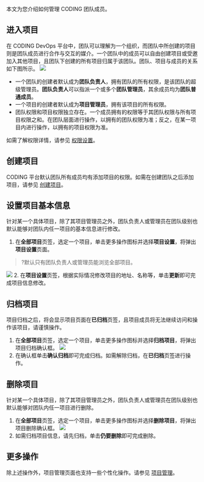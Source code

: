 本文为您介绍如何管理 CODING 团队成员。

## 进入项目
在 CODING DevOps 平台中，团队可以理解为一个组织，而团队中所创建的项目则是团队成员进行合作与交互的媒介。一个团队中的成员可以自由创建项目或受邀加入其他项目，且团队下创建的所有项目归属于该团队。团队、项目与成员的关系如下图所示。
![](https://qcloudimg.tencent-cloud.cn/raw/fcb0c34807dd684857b0e246c44c4dd5.png)
-  一个团队的创建者默认成为**团队负责人**，拥有团队的所有权限，是该团队的超级管理员。**团队负责人**可以指派一个或多个**团队管理员**，其余成员均为**团队普通成员**。
-  一个项目的创建者默认成为**项目管理员**，拥有该项目的所有权限。
-  团队权限和项目权限独立存在。一个成员拥有的权限等于其团队权限与所有项目权限之和。在团队层面进行操作，以拥有的团队权限为准；反之，在某一项目内进行操作，以拥有的项目权限为准。

如需了解权限详情，请参见 [权限设置](https://coding.net/help/docs/admin/permission.html)。

[](id:add)
## 创建项目
CODING 平台默认团队所有成员均有添加项目的权限。如需在创建团队之后添加项目，请参见 [创建项目](https://coding.net/help/docs/project-settings/project.html#create)。

[](id:set)
## 设置项目基本信息
针对某一个具体项目，除了其项目管理员之外，团队负责人或管理员在团队级别也默认能够对团队内任一项目的基本信息进行修改。
1. 在**全部项目**页签，选定一个项目，单击更多操作图标并选择**项目设置**，将弹出**项目设置**页面。
>?默认只有团队负责人或管理员能浏览全部项目。
>
![](https://qcloudimg.tencent-cloud.cn/raw/fcb10cc084cff10c18f0b370fcff13f1.png)
2. 在**项目设置**页签，根据实际情况修改项目的地址、名称等，单击**更新**即可完成项目信息修改。

[](id:archive)
## 归档项目
项目归档之后，将会显示项目页面在**已归档**页签，且项目成员将无法继续访问和操作该项目，请谨慎操作。
1. 在**全部项目**页签，选定一个项目，单击更多操作图标并选择**归档项目**，将弹出项目归档确认框。
![](https://qcloudimg.tencent-cloud.cn/raw/f6b464b9a7b55affd23a39e882d2d794.png)
2.  在确认框单击**确认归档**即可完成归档。如需解除归档，在**已归档**页签进行操作。

[](id:delete)
## 删除项目
针对某一个具体项目，除了其项目管理员之外，团队负责人或管理员在团队级别也默认能够对团队内任一项目进行删除。
1.  在**全部项目**页签，选定一个项目，单击更多操作图标并选择**删除项目**，将弹出项目删除确认框。
![](https://qcloudimg.tencent-cloud.cn/raw/2c4e8d28a5405e7cd905b372c606e6cb.png)
2.  如需归档项目信息，请先归档，单击**仍要删除**即可完成删除。

[](id:more)
## 更多操作
除上述操作外，项目管理页面也支持一些个性化操作。请参见 [项目管理](https://coding.net/help/docs/project-settings/project.html#overview)。
